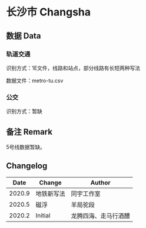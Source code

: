 # 长沙市 Changsha

## 数据 Data

### 轨道交通

识别方式：1E文件，线路和站点，部分线路有长短两种写法

数据文件：metro-tu.csv

### 公交

识别方式：暂缺

## 备注 Remark

5号线数据暂缺。

## Changelog

Date | Change | Author
-----|--------|-------
2020.9 | 地铁新写法 | 同宇工作室
2020.5 | 磁浮 | 羊局驼段
2020.2 | Initial | 龙腾四海、走马行酒醴
